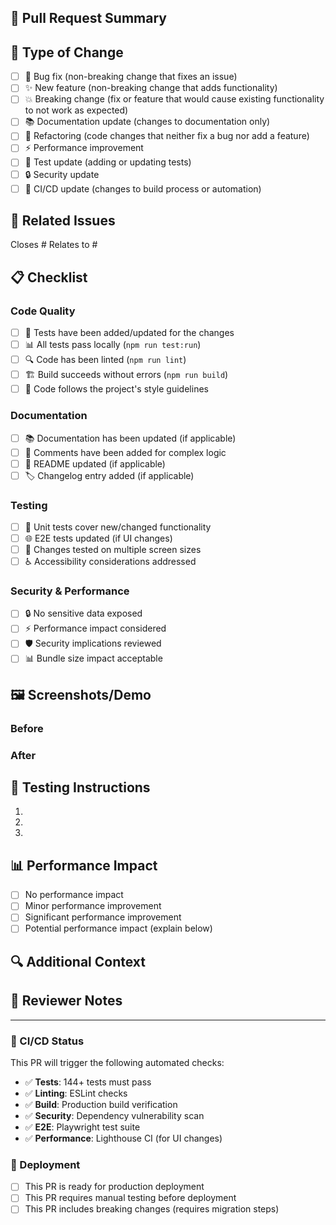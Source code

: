 ## 📝 Pull Request Summary

<!-- Provide a brief summary of the changes in this PR -->

## 🎯 Type of Change

<!-- Please check all that apply -->

- [ ] 🐛 Bug fix (non-breaking change that fixes an issue)
- [ ] ✨ New feature (non-breaking change that adds functionality)
- [ ] 💥 Breaking change (fix or feature that would cause existing functionality to not work as expected)
- [ ] 📚 Documentation update (changes to documentation only)
- [ ] 🔧 Refactoring (code changes that neither fix a bug nor add a feature)
- [ ] ⚡ Performance improvement
- [ ] 🧪 Test update (adding or updating tests)
- [ ] 🔒 Security update
- [ ] 🤖 CI/CD update (changes to build process or automation)

## 🔗 Related Issues

<!-- Link any related issues here -->
Closes #
Relates to #

## 📋 Checklist

### Code Quality
- [ ] 🧪 Tests have been added/updated for the changes
- [ ] 📊 All tests pass locally (`npm run test:run`)
- [ ] 🔍 Code has been linted (`npm run lint`)
- [ ] 🏗️ Build succeeds without errors (`npm run build`)
- [ ] 📝 Code follows the project's style guidelines

### Documentation
- [ ] 📚 Documentation has been updated (if applicable)
- [ ] 💭 Comments have been added for complex logic
- [ ] 📖 README updated (if applicable)
- [ ] 🏷️ Changelog entry added (if applicable)

### Testing
- [ ] 🧪 Unit tests cover new/changed functionality
- [ ] 🌐 E2E tests updated (if UI changes)
- [ ] 📱 Changes tested on multiple screen sizes
- [ ] ♿ Accessibility considerations addressed

### Security & Performance
- [ ] 🔒 No sensitive data exposed
- [ ] ⚡ Performance impact considered
- [ ] 🛡️ Security implications reviewed
- [ ] 📊 Bundle size impact acceptable

## 🖼️ Screenshots/Demo

<!-- For UI changes, include before/after screenshots or GIFs -->

### Before
<!-- Screenshot or description of current state -->

### After
<!-- Screenshot or description of new state -->

## 🧪 Testing Instructions

<!-- Provide step-by-step instructions for testing this PR -->

1. 
2. 
3. 

## 📊 Performance Impact

<!-- Describe any performance implications -->

- [ ] No performance impact
- [ ] Minor performance improvement
- [ ] Significant performance improvement
- [ ] Potential performance impact (explain below)

<!-- If there's a performance impact, please explain -->

## 🔍 Additional Context

<!-- Add any other context about the pull request here -->

## 📝 Reviewer Notes

<!-- Any specific areas you'd like reviewers to focus on -->

---

### 🤖 CI/CD Status

This PR will trigger the following automated checks:
- ✅ **Tests**: 144+ tests must pass
- ✅ **Linting**: ESLint checks
- ✅ **Build**: Production build verification
- ✅ **Security**: Dependency vulnerability scan
- ✅ **E2E**: Playwright test suite
- ✅ **Performance**: Lighthouse CI (for UI changes)

### 🚀 Deployment

- [ ] This PR is ready for production deployment
- [ ] This PR requires manual testing before deployment
- [ ] This PR includes breaking changes (requires migration steps)

<!-- 
🎉 Thank you for contributing to Spotify Insights! 
Your changes help make music analytics better for everyone.
--> 